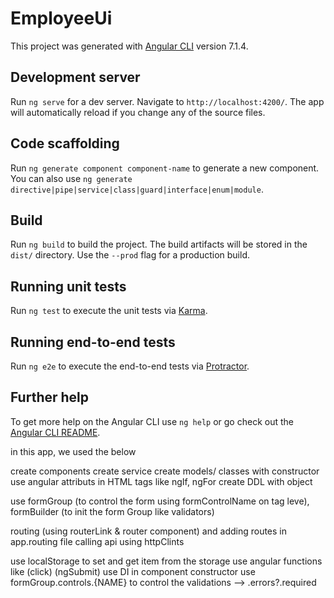 # EmployeeUi

This project was generated with [Angular CLI](https://github.com/angular/angular-cli) version 7.1.4.

## Development server

Run `ng serve` for a dev server. Navigate to `http://localhost:4200/`. The app will automatically reload if you change any of the source files.

## Code scaffolding

Run `ng generate component component-name` to generate a new component. You can also use `ng generate directive|pipe|service|class|guard|interface|enum|module`.

## Build

Run `ng build` to build the project. The build artifacts will be stored in the `dist/` directory. Use the `--prod` flag for a production build.

## Running unit tests

Run `ng test` to execute the unit tests via [Karma](https://karma-runner.github.io).

## Running end-to-end tests

Run `ng e2e` to execute the end-to-end tests via [Protractor](http://www.protractortest.org/).

## Further help

To get more help on the Angular CLI use `ng help` or go check out the [Angular CLI README](https://github.com/angular/angular-cli/blob/master/README.md).


in this app, we used the below 

create components 
create service 
create models/ classes with constructor 
use angular attributs in HTML tags like ngIf, ngFor 
create DDL with object 

use formGroup (to control the form using formControlName on tag leve), formBuilder (to init the form Group like validators)

routing (using routerLink & router component) and adding routes in app.routing file
calling api using httpClints 

use localStorage to set and get item from the storage
use angular functions like (click) (ngSubmit)
use DI in component constructor 
use formGroup.controls.{NAME} to control the validations  --> .errors?.required